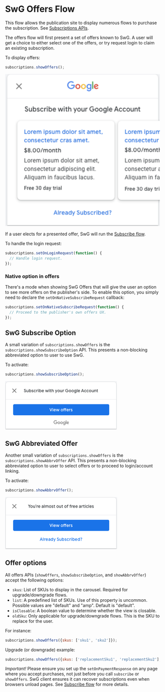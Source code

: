 <!---
Copyright 2018 The Subscribe with Google Authors. All Rights Reserved.

Licensed under the Apache License, Version 2.0 (the "License");
you may not use this file except in compliance with the License.
You may obtain a copy of the License at

     http://www.apache.org/licenses/LICENSE-2.0

Unless required by applicable law or agreed to in writing, software
distributed under the License is distributed on an "AS-IS" BASIS,
WITHOUT WARRANTIES OR CONDITIONS OF ANY KIND, either express or implied.
See the License for the specific language governing permissions and
limitations under the License.
-->

# SwG Offers Flow

This flow allows the publication site to display numerous flows to purchase the subscription. See [Subscriptions APIs](./core-apis.md).

The offers flow will first present a set of offers known to SwG. A user will get a choice to either select one of the offers, or try request login to claim an existing subscription.

To display offers:

```js
subscriptions.showOffers();
```
![Offer carousel](./img/offer-carousel.png)

If a user elects for a presented offer, SwG will run the [Subscribe flow](./subscribe-flow.md).

To handle the login request:

```js
subscriptions.setOnLoginRequest(function() {
  // Handle login request.
});
```




### Native option in offers

There's a mode when showing SwG Offers that will give the user an option to see more offers on the publisher's side. To enable this option, you simply need to declare the `setOnNativeSubscribeRequest` callback:

```js
subscriptions.setOnNativeSubscribeRequest(function() {
  // Proceed to the publisher's own offers UX.
});
```


## SwG Subscribe Option

A small variation of `subscriptions.showOffers` is the `subscriptions.showSubscribeOption` API. This presents a non-blocking abbreviated option to user to use SwG.

To activate:

```js
subscriptions.showSubscribeOption();
```
![Subscribe with Google option](./img/subscribe-with-google.png)

## SwG Abbreviated Offer

Another small variation of `subscriptions.showOffers` is the `subscriptions.showAbbrvOffer` API. This presents a non-blocking abbreviated option to user to select offers or to proceed to login/account linking.

To activate:

```js
subscriptions.showAbbrvOffer();
```

![Abbreviated offer](./img/abbreviated-offer.png)

## Offer options

All offers APIs (`showOffers`, `showSubscribeOption`, and `showAbbrvOffer`) accept the following options:

- `skus`: List of SKUs to display in the carousel. Required for upgrade/downgrade flows.
- `list`: A predefined list of SKUs. Use of this property is uncommon. Possible values are "default" and "amp". Default is "default".
- `isClosable`: A boolean value to determine whether the view is closable.
- `oldSku`: Only applicable for upgrade/downgrade flows. This is the SKU to replace for the user.

For instance:

```js
subscriptions.showOffers({skus: ['sku1', 'sku2']});
```

Upgrade (or downgrade) example:

```js
subscriptions.showOffers({skus: ['replacementSku1', 'replacementSku2'], oldSku: 'existingSkuToReplace'});
```

*Important!* Please ensure you set up the `setOnPaymentResponse` on any page where you accept purchases, not just before you call `subscribe` or `showOffers`. SwG client ensures it can recover subscriptions even when browsers unload pages. See [Subscribe flow](./subscribe-flow.md) for more details.
